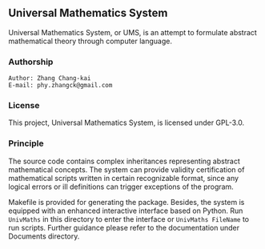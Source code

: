 <!-- Motivation of Universal Mathematics System -->

  <!-- Copyright (C) 2016 Zhang Chang-kai -->
  <!-- Contact via: phy.zhangck@gmail.com -->
  <!-- CC-BY-SA 4.0 International License -->

## Universal Mathematics System

Universal Mathematics System, or UMS, is an attempt to formulate abstract mathematical theory through computer language.

### Authorship

    Author: Zhang Chang-kai
    E-mail: phy.zhangck@gmail.com

### License

This project, Universal Mathematics System, is licensed under GPL-3.0.

### Principle

The source code contains complex inheritances representing abstract mathematical concepts. The system can provide validity certification of mathematical scripts written in certain recognizable format, since any logical errors or ill definitions can trigger exceptions of the program.

Makefile is provided for generating the package. Besides, the system is equipped with an enhanced interactive interface based on Python. Run `UnivMaths` in this directory to enter the interface or `UnivMaths FileName` to run scripts. Further guidance please refer to the documentation under Documents directory.
